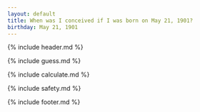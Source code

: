 ```yaml
---
layout: default
title: When was I conceived if I was born on May 21, 1901?
birthday: May 21, 1901
---
```


{% include header.md %}

{% include guess.md %}

{% include calculate.md %}

{% include safety.md %}

{% include footer.md %}



